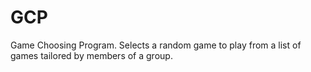 # GCP
Game Choosing Program. Selects a random game to play from a list of games tailored by members of a group.
